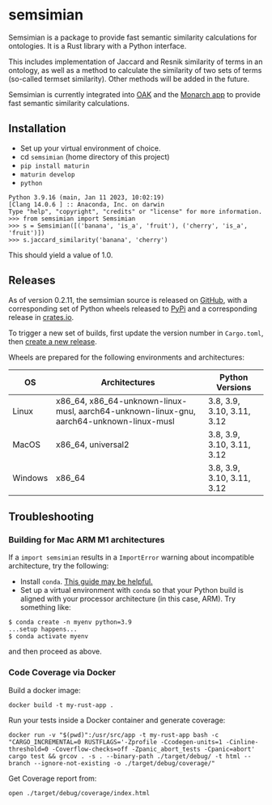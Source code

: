 # semsimian

Semsimian is a package to provide fast semantic similarity calculations for ontologies. 
It is a Rust library with a Python interface. 

This includes implementation of Jaccard and Resnik similarity of terms in an ontology,
as well as a method to calculate the similarity of two sets of terms (so-called
termset similarity). Other methods will be added in the future.

Semsimian is currently integrated into [OAK](https://github.com/INCATools/ontology-access-kit) and
the [Monarch app](https://github.com/monarch-initiative/monarch-app) to provide fast semantic 
similarity calculations.

## Installation

- Set up your virtual environment of choice.
- cd `semsimian` (home directory of this project)
- `pip install maturin`
- `maturin develop`
- `python`
```
Python 3.9.16 (main, Jan 11 2023, 10:02:19) 
[Clang 14.0.6 ] :: Anaconda, Inc. on darwin
Type "help", "copyright", "credits" or "license" for more information.
>>> from semsimian import Semsimian
>>> s = Semsimian([('banana', 'is_a', 'fruit'), ('cherry', 'is_a', 'fruit')])
>>> s.jaccard_similarity('banana', 'cherry')
```
This should yield a value of 1.0.


## Releases

As of version 0.2.11, the semsimian source is released on [GitHub](https://github.com/monarch-initiative/semsimian), with a corresponding set of Python wheels released to [PyPi](https://pypi.org/project/semsimian/) and a corresponding release in [crates.io](https://crates.io/crates/semsimian).

To trigger a new set of builds, first update the version number in `Cargo.toml`, then [create a new release](https://github.com/monarch-initiative/semsimian/releases/new).

Wheels are prepared for the following environments and architectures:

| OS      | Architectures                                                                            | Python Versions           |
|---------|------------------------------------------------------------------------------------------|---------------------------|
| Linux   | x86_64, x86_64-unknown-linux-musl, aarch64-unknown-linux-gnu, aarch64-unknown-linux-musl | 3.8, 3.9, 3.10, 3.11, 3.12 |
| MacOS   | x86_64, universal2                                                                       | 3.8, 3.9, 3.10, 3.11, 3.12 |
| Windows | x86_64                                                                                   | 3.8, 3.9, 3.10, 3.11, 3.12 |

## Troubleshooting

### Building for Mac ARM M1 architectures

If a `import semsimian` results in a `ImportError` warning about incompatible architecture, try the following:
- Install `conda`. [This guide may be helpful.](https://towardsdatascience.com/how-to-manage-conda-environments-on-an-apple-silicon-m1-mac-1e29cb3bad12)
- Set up a virtual environment with `conda` so that your Python build is aligned with your processor architecture (in this case, ARM).
Try something like:
```
$ conda create -n myenv python=3.9
...setup happens...
$ conda activate myenv
```
and then proceed as above.


### Code Coverage via Docker

Build a docker image:

```
docker build -t my-rust-app .
```

Run your tests inside a Docker container and generate coverage:
```
docker run -v "$(pwd)":/usr/src/app -t my-rust-app bash -c "CARGO_INCREMENTAL=0 RUSTFLAGS='-Zprofile -Ccodegen-units=1 -Cinline-threshold=0 -Coverflow-checks=off -Zpanic_abort_tests -Cpanic=abort' cargo test && grcov . -s . --binary-path ./target/debug/ -t html --branch --ignore-not-existing -o ./target/debug/coverage/"
```

Get Coverage report from:
```
open ./target/debug/coverage/index.html

```
